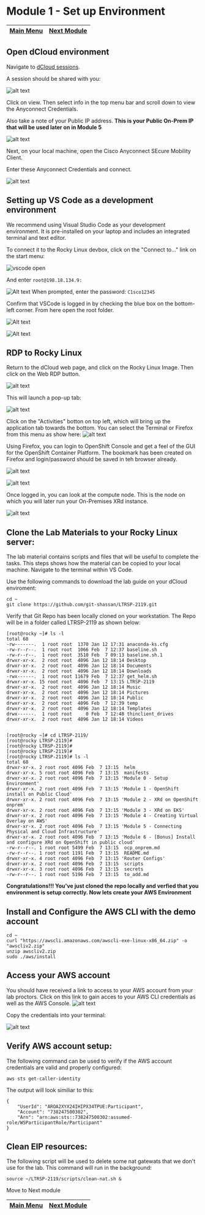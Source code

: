 # Module 1 - Set up Environment
|[Main Menu](https://github.com/git-shassan/LTRSP-2119/blob/main/README.md)|[Next Module](https://github.com/git-shassan/LTRSP-2119/blob/main/Module%202%20-%20XRd%20on%20OpenShift%20onprem/README.md)|
|----------------------------|----------------------------|

## Open dCloud environment

Navigate to [dCloud sessions](https://dcloud2-rtp.cisco.com/dashboard/sessions?returnPathTitleKey=view-session).

A session should be shared with you:

![alt text](image-5.png)

Click on view. Then select info in the top menu bar and scroll down to view the Anyconnect Credentials.

Also take a note of your Public IP address. **This is your Public On-Prem IP that will be used later on in Module 5**

![alt text](image-6.png)


Next, on your local machine, open the Cisco Anyconnect SEcure Mobility Client.

Enter these Anyconnect Credentials and connect.

![alt text](image-7.png)


## Setting up VS Code as a development environment

We recommend using Visual Studio Code as your development environment. It is pre-installed on your laptop and includes an integrated terminal and text editor.

To connect it to the Rocky Linux devbox, click on the "Connect to..." link on the start menu:

![vscode open](vscode-open.png)

And enter `root@198.18.134.9:`

![Alt text](image-4.png)
When prompted, enter the password: `C1sco12345`

Confirm that VSCode is logged in by checking the blue box on the bottom-left corner. From here open the root folder.

![Alt text](image-1.png)

![Alt text](image-2.png)
## RDP to Rocky Linux
Return to the dCloud web page, and click on the Rocky Linux Image. Then click on the Web RDP button.

![alt text](image-8.png)

This will launch a pop-up tab:

![alt text](image-9.png)

Click on the "Activities" botton on top left, which will bring up the application tab towards the bottom. You can select the Terminal or Firefox from this menu as show here: 
![alt text](image-10.png)

Using Firefox, you can login to OpenShift Console and get a feel of the GUI for the OpenShift Container Platform. The bookmark has been created on Firefox and login/password should be saved in teh browser already.

![alt text](OCP-Login1.png)

![alt text](OCP-Login2.png)

 Once logged in, you can look at the compute node. This is the node on which you will later run your On-Premises XRd instance. 
 
![alt text](OCP-Login3.png)

## Clone the Lab Materials to your Rocky Linux server: 
The lab material contains scripts and files that will be useful to complete the tasks. This steps shows how the material can be copied to your local machine. Navigate to the terminal within VS Code.

Use the following commands to download the lab guide on your dCloud enviroment: 
```
cd ~
git clone https://github.com/git-shassan/LTRSP-2119.git
```

Verify that Git Repo has been locally cloned on your workstation. The Repo will be in a folder called LTRSP-2119 as shown below:

```
[root@rocky ~]# ls -l
total 68
-rw-------.  1 root root  1370 Jan 12 17:31 anaconda-ks.cfg
-rw-r--r--.  1 root root  1066 Feb  7 12:37 baseline.sh
-rw-r--r--.  1 root root  3510 Feb  7 09:13 baseline.sh.1
drwxr-xr-x.  2 root root  4096 Jan 12 18:14 Desktop
drwxr-xr-x.  2 root root  4096 Jan 12 18:14 Documents
drwxr-xr-x.  2 root root  4096 Jan 12 18:14 Downloads
-rwx------.  1 root root 11679 Feb  7 12:37 get_helm.sh
drwxr-xr-x. 15 root root  4096 Feb  7 13:15 LTRSP-2119  
drwxr-xr-x.  2 root root  4096 Jan 12 18:14 Music
drwxr-xr-x.  2 root root  4096 Jan 12 18:14 Pictures
drwxr-xr-x.  2 root root  4096 Jan 12 18:14 Public
drwxr-xr-x.  2 root root  4096 Feb  7 12:39 temp
drwxr-xr-x.  2 root root  4096 Jan 12 18:14 Templates
drwx------.  1 root root     0 Feb  7 12:48 thinclient_drives
drwxr-xr-x.  2 root root  4096 Jan 12 18:14 Videos


[root@rocky ~]# cd LTRSP-2119/
[root@rocky LTRSP-2119]#
[root@rocky LTRSP-2119]#
[root@rocky LTRSP-2119]#
[root@rocky LTRSP-2119]# ls -l
total 68
drwxr-xr-x. 2 root root 4096 Feb  7 13:15  helm
drwxr-xr-x. 5 root root 4096 Feb  7 13:15  manifests
drwxr-xr-x. 2 root root 4096 Feb  7 13:15 'Module 0 - Setup Environment'
drwxr-xr-x. 2 root root 4096 Feb  7 13:15 'Module 1 - OpenShift install on Public Cloud'
drwxr-xr-x. 2 root root 4096 Feb  7 13:15 'Module 2 - XRd on OpenShift onprem'
drwxr-xr-x. 2 root root 4096 Feb  7 13:15 'Module 3 - XRd on EKS'
drwxr-xr-x. 2 root root 4096 Feb  7 13:15 'Module 4 - Creating Virtual Overlay on AWS'
drwxr-xr-x. 2 root root 4096 Feb  7 13:15 'Module 5 - Connecting Physical and Cloud Infrastructure'
drwxr-xr-x. 2 root root 4096 Feb  7 13:15 'Module 6 - [Bonus] Install and configure XRd on OpenShift in public cloud'
-rw-r--r--. 1 root root 5499 Feb  7 13:15  ocp_onprem.md
-rw-r--r--. 1 root root 1191 Feb  7 13:15  README.md
drwxr-xr-x. 4 root root 4096 Feb  7 13:15 'Router Configs'
drwxr-xr-x. 2 root root 4096 Feb  7 13:15  scripts
drwxr-xr-x. 3 root root 4096 Feb  7 13:15  secrets
-rw-r--r--. 1 root root 5196 Feb  7 13:15  to_add.md
```

**Congratulations!!! You've just cloned the repo locally and verfied that you environment is setup correctly. Now lets create your AWS Environment**


## Install and Configure the AWS CLI with the demo account
    cd ~
    curl "https://awscli.amazonaws.com/awscli-exe-linux-x86_64.zip" -o "awscliv2.zip"
    unzip awscliv2.zip
    sudo ./aws/install

## Access your AWS account
You should have received a link to access to your AWS account from your lab proctors. Click on this link to gain acces to your AWS CLI credentials as well as the AWS Console.
![alt text](XRd-aws-login-screen.png)

Copy the credentials into your terminal:

![alt text](XRd-aws-credentials.png)

## Verify AWS account setup: 
The following command can be used to verify if the AWS account credentials are valid and properly configured: 
```
aws sts get-caller-identity
```
The output will look similiar to this: 
```
{
    "UserId": "AROA2XYX24IHIPX34TPUE:Participant",
    "Account": "738247500302",
    "Arn": "arn:aws:sts::738247500302:assumed-role/WSParticipantRole/Participant"
}
```

## Clean EIP resources: 
The following script will be used to delete some nat gatewats that we don't use for the lab. This command will run in the background:
```
source ~/LTRSP-2119/scripts/clean-nat.sh &
```

Move to Next module

|[Main Menu](https://github.com/git-shassan/LTRSP-2119/blob/main/README.md)|[Next Module](https://github.com/git-shassan/LTRSP-2119/blob/main/Module%202%20-%20XRd%20on%20OpenShift%20onprem/README.md)|
|----------------------------|----------------------------|


